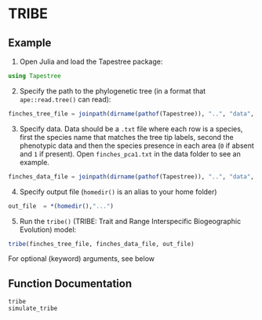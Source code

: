 # TRIBE

## Example

1. Open Julia and load the Tapestree package: 
```julia
using Tapestree
```

2. Specify the path to the phylogenetic tree (in a format that `ape::read.tree()` can read):
```julia
finches_tree_file = joinpath(dirname(pathof(Tapestree)), "..", "data", "finches_rescaled.tre")
```

3. Specify data. Data should be a `.txt` file where each row is a species, first 
the species name that matches the tree tip labels, second the phenotypic data 
and then the species presence in each area (`0` if absent and `1` if present). 
Open `finches_pca1.txt` in the data folder to see an example.
```julia
finches_data_file = joinpath(dirname(pathof(Tapestree)), "..", "data", "finches_pca1.txt")
```

4. Specify output file (`homedir()` is an alias to your home folder)
```julia
out_file  = *(homedir(),"...")
```

5. Run the `tribe()` (TRIBE: Trait and Range Interspecific Biogeographic Evolution) model:
```julia
tribe(finches_tree_file, finches_data_file, out_file)
```

For optional (keyword) arguments, see below

## Function Documentation
```@docs
tribe
simulate_tribe
```
